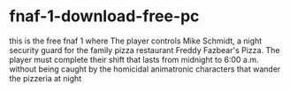 # fnaf-1-download-free-pc
this is the free fnaf 1 where The player controls Mike Schmidt, a night security guard for the family pizza restaurant Freddy Fazbear's Pizza. The player must complete their shift that lasts from midnight to 6:00 a.m. without being caught by the homicidal animatronic characters that wander the pizzeria at night



